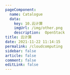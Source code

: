 ```yaml
---
pageComponent: 
  name: Catalogue
  data: 
    key: 10.云计算
    imgUrl: /img/other.png
    description:  OpenStack 
title: 云计算
date: 2021-11-22 11:14:15
permalink: /cloudcomputing
sidebar: false
article: false
comment: false
editLink: false
---
```


